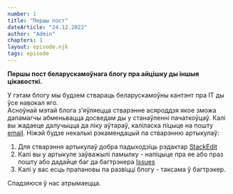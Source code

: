 ```yaml
---
number: 1
title: "Першы пост"
dateArticle: "24.12.2022"
author: "Admin"
chapters: 1
layout: episode.njk
tags: episode
---
```


**Першы пост беларускамоўнага блогу пра айцішку ды іншыя цікавосткі.**

У гэтам блогу мы будзем ствараць беларускамоўны кантэнт пра IT ды ўсе навокал яго.  
Асноўнай мэтай блога з'яўляецца стварэнне асяроддзя якое зможа дапамагчы абменьвацца досведам ды у станаўленні пачаткоўцаў.
Калі вы жадаеце далучыцца да ліку аўтараў, каліласка піцыце на пошту [email](mailto:goman.live@service@gmail.com).
Ніжэй будзе некалькі рэкамендацый па стварэнню артыкулаў:

1.  Для стварэння артыкулаў добра падыходзіць рэдактар [StackEdit](https://stackedit.io/app#)
2.  Калі вы у артыкуле заўважылі памылку - напіцыце пра яе або праз пошту або дадайце баг да багтрэкера [Issues](https://github.com/bel-frontend/bel-frontend.github.io/issues)
3.  Калі у вас есць прапановы па развіцці блогу - таксама ў багтрэкер.

Спадзяюся ў нас атрымаецца.
